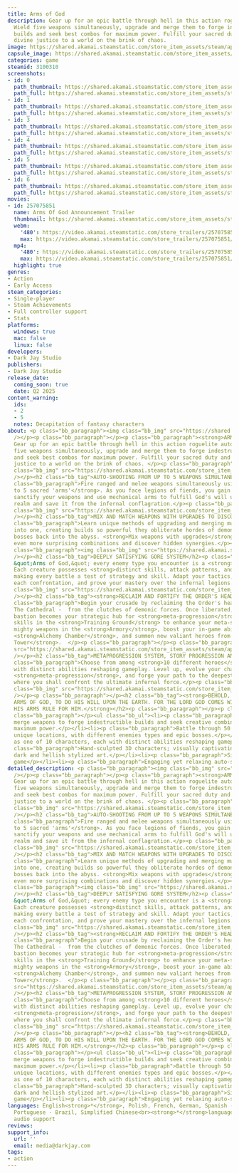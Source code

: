 ```yaml
---
title: Arms of God
description: Gear up for an epic battle through hell in this action roguelite autoshooter.
  Wield five weapons simultaneously, upgrade and merge them to forge indestructible
  builds and seek best combos for maximum power. Fulfill your sacred duty and bring
  divine justice to a world on the brink of chaos.
image: https://shared.akamai.steamstatic.com/store_item_assets/steam/apps/3100310/header.jpg?t=1732390920
capsule_image: https://shared.akamai.steamstatic.com/store_item_assets/steam/apps/3100310/e7c9c4ff1d0dbc585adf48aba37e552627a97799/capsule_231x87.jpg?t=1732390920
categories: game
steamid: 3100310
screenshots:
- id: 0
  path_thumbnail: https://shared.akamai.steamstatic.com/store_item_assets/steam/apps/3100310/ss_a9d01e0185a4adbd251ad4375a0524d1683d69cd.600x338.jpg?t=1732390920
  path_full: https://shared.akamai.steamstatic.com/store_item_assets/steam/apps/3100310/ss_a9d01e0185a4adbd251ad4375a0524d1683d69cd.1920x1080.jpg?t=1732390920
- id: 1
  path_thumbnail: https://shared.akamai.steamstatic.com/store_item_assets/steam/apps/3100310/ss_e7c5f584bfe97f14659329348f8f6012d288e438.600x338.jpg?t=1732390920
  path_full: https://shared.akamai.steamstatic.com/store_item_assets/steam/apps/3100310/ss_e7c5f584bfe97f14659329348f8f6012d288e438.1920x1080.jpg?t=1732390920
- id: 3
  path_thumbnail: https://shared.akamai.steamstatic.com/store_item_assets/steam/apps/3100310/ss_a093b32fc6947ed6ddbb65eed52f3d9def01a50d.600x338.jpg?t=1732390920
  path_full: https://shared.akamai.steamstatic.com/store_item_assets/steam/apps/3100310/ss_a093b32fc6947ed6ddbb65eed52f3d9def01a50d.1920x1080.jpg?t=1732390920
- id: 4
  path_thumbnail: https://shared.akamai.steamstatic.com/store_item_assets/steam/apps/3100310/ss_0ed1506ba766fbb1109bc22cfcbffc5de4413756.600x338.jpg?t=1732390920
  path_full: https://shared.akamai.steamstatic.com/store_item_assets/steam/apps/3100310/ss_0ed1506ba766fbb1109bc22cfcbffc5de4413756.1920x1080.jpg?t=1732390920
- id: 5
  path_thumbnail: https://shared.akamai.steamstatic.com/store_item_assets/steam/apps/3100310/ss_b8acdac43d3ce502939fdaf0ec7a54dd776a5144.600x338.jpg?t=1732390920
  path_full: https://shared.akamai.steamstatic.com/store_item_assets/steam/apps/3100310/ss_b8acdac43d3ce502939fdaf0ec7a54dd776a5144.1920x1080.jpg?t=1732390920
- id: 6
  path_thumbnail: https://shared.akamai.steamstatic.com/store_item_assets/steam/apps/3100310/ss_9c81428752bff3bbfe154cef49a0d179e1ba9192.600x338.jpg?t=1732390920
  path_full: https://shared.akamai.steamstatic.com/store_item_assets/steam/apps/3100310/ss_9c81428752bff3bbfe154cef49a0d179e1ba9192.1920x1080.jpg?t=1732390920
movies:
- id: 257075851
  name: Arms Of God Announcement Trailer
  thumbnail: https://shared.akamai.steamstatic.com/store_item_assets/steam/apps/257075851/e93d9d4638ba961918a93146e6c21168e803ad93/movie_600x337.jpg?t=1732288152
  webm:
    '480': https://video.akamai.steamstatic.com/store_trailers/257075851/movie480_vp9.webm?t=1732288152
    max: https://video.akamai.steamstatic.com/store_trailers/257075851/movie_max_vp9.webm?t=1732288152
  mp4:
    '480': https://video.akamai.steamstatic.com/store_trailers/257075851/movie480.mp4?t=1732288152
    max: https://video.akamai.steamstatic.com/store_trailers/257075851/movie_max.mp4?t=1732288152
  highlight: true
genres:
- Action
- Early Access
steam_categories:
- Single-player
- Steam Achievements
- Full controller support
- Stats
platforms:
  windows: true
  mac: false
  linux: false
developers:
- Dark Jay Studio
publishers:
- Dark Jay Studio
release_date:
  coming_soon: true
  date: Q2 2025
content_warning:
  ids:
  - 2
  - 5
  notes: Decapitation of fantasy characters
about: <p class="bb_paragraph"><img class="bb_img" src="https://shared.akamai.steamstatic.com/store_item_assets/steam/apps/3100310/extras/ArmsOfGod_steamdeck.png?t=1732390920"
  /></p><p class="bb_paragraph"></p><p class="bb_paragraph"><strong>ARMS OF GOD:</strong>
  Gear up for an epic battle through hell in this action roguelite autoshooter. Wield
  five weapons simultaneously, upgrade and merge them to forge indestructible builds
  and seek best combos for maximum power. Fulfill your sacred duty and bring divine
  justice to a world on the brink of chaos. </p><p class="bb_paragraph"></p><p class="bb_paragraph"><img
  class="bb_img" src="https://shared.akamai.steamstatic.com/store_item_assets/steam/apps/3100310/extras/AS_Steam_Slomo_A.gif?t=1732390920"
  /></p><h2 class="bb_tag">AUTO-SHOOTING FROM UP TO 5 WEAPONS SIMULTANEOUSLY</h2><p
  class="bb_paragraph">Fire ranged and melee weapons simultaneously using <strong>up
  to 5 sacred 'arms'</strong>. As you face legions of fiends, you gain strength -
  sanctify your weapons and use mechanical arms to fulfill God's will upon the mortal
  realm and save it from the infernal conflagration.</p><p class="bb_paragraph"><img
  class="bb_img" src="https://shared.akamai.steamstatic.com/store_item_assets/steam/apps/3100310/extras/AS_Steam_Range_A__1_.gif?t=1732390920"
  /></p><h2 class="bb_tag">MIX AND MATCH WEAPONS WITH UPGRADES TO DISCOVER NEW SYNERGIES</h2><p
  class="bb_paragraph">Learn unique methods of upgrading and merging multiple weapons
  into one, creating builds so powerful they obliterate hordes of demons and mighty
  bosses back into the abyss. <strong>Mix weapons with upgrades</strong> to create
  even more surprising combinations and discover hidden synergies.</p><p class="bb_paragraph"></p><p
  class="bb_paragraph"><img class="bb_img" src="https://shared.akamai.steamstatic.com/store_item_assets/steam/apps/3100310/extras/Animation.gif?t=1732390920"
  /></p><h2 class="bb_tag">DEEPLY SATISFYING GORE SYSTEM</h2><p class="bb_paragraph">In
  &quot;Arms of God,&quot; every enemy type you encounter is a <strong>unique challenge</strong>.
  Each creature possesses <strong>distinct skills, attack patterns, and behaviors</strong>,
  making every battle a test of strategy and skill. Adapt your tactics, learn from
  each confrontation, and prove your mastery over the infernal legions.</p><p class="bb_paragraph"><img
  class="bb_img" src="https://shared.akamai.steamstatic.com/store_item_assets/steam/apps/3100310/extras/AS_Steam_Laser_AB.gif?t=1732390920"
  /></p><h2 class="bb_tag"><strong>RECLAIM AND FORTIFY THE ORDER'S HEADQUARTERS</strong></h2><p
  class="bb_paragraph">Begin your crusade by reclaiming the Order's headquarters -
  The Cathedral -  from the clutches of demonic forces. Once liberated, this sacred
  bastion becomes your strategic hub for <strong>meta-progression</strong>. Hone your
  skills in the <strong>Training Ground</strong> to enhance your meta-stats, forge
  mighty weapons in the <strong>Armory</strong>, boost your in-game abilities in the
  <strong>Alchemy Chamber</strong>, and summon new valiant heroes from the <strong>Bell
  Tower</strong>.  </p><p class="bb_paragraph"></p><p class="bb_paragraph"><img class="bb_img"
  src="https://shared.akamai.steamstatic.com/store_item_assets/steam/apps/3100310/extras/AS_Steam_Cross_A__1_.gif?t=1732390920"
  /></p><h2 class="bb_tag">METAPROGRESSION SYSTEM, STORY PROGRESSION AND ACHIEVEMENTS</h2><p
  class="bb_paragraph">Choose from among <strong>10 different heroes</strong>, each
  with distinct abilities reshaping gameplay. Level up, evolve your character through
  <strong>meta-progression</strong>, and forge your path to the deepest abyss of hell,
  where you shall confront the ultimate infernal force.</p><p class="bb_paragraph"><img
  class="bb_img" src="https://shared.akamai.steamstatic.com/store_item_assets/steam/apps/3100310/extras/AS_Steam_FireBoss_A.gif?t=1732390920"
  /></p><p class="bb_paragraph"></p><h2 class="bb_tag"><strong>BEHOLD, WE ARE THE
  ARMS OF GOD, TO DO HIS WILL UPON THE EARTH. FOR THE LORD GOD COMES WITH MIGHT, AND
  HIS ARMS RULE FOR HIM.</strong></h2><p class="bb_paragraph"></p><p class="bb_paragraph">Features:</p><p
  class="bb_paragraph"></p><ul class="bb_ul"><li><p class="bb_paragraph">Upgrade and
  merge weapons to forge indestructible builds and seek creative combinations for
  maximum power.</p></li><li><p class="bb_paragraph">Battle through 50 levels across
  unique locations, with different enemies types and epic bosses.</p></li><li><p class="bb_paragraph">Play
  as one of 10 characters, each with distinct abilities reshaping gameplay.</p></li><li><p
  class="bb_paragraph">Hand-sculpted 3D characters; visually captivating game with
  dark and hellish stylized art.</p></li><li><p class="bb_paragraph">Single-player
  game</p></li><li><p class="bb_paragraph">Engaging yet relaxing auto-shooter experience.</p></li></ul>
detailed_description: <p class="bb_paragraph"><img class="bb_img" src="https://shared.akamai.steamstatic.com/store_item_assets/steam/apps/3100310/extras/ArmsOfGod_steamdeck.png?t=1732390920"
  /></p><p class="bb_paragraph"></p><p class="bb_paragraph"><strong>ARMS OF GOD:</strong>
  Gear up for an epic battle through hell in this action roguelite autoshooter. Wield
  five weapons simultaneously, upgrade and merge them to forge indestructible builds
  and seek best combos for maximum power. Fulfill your sacred duty and bring divine
  justice to a world on the brink of chaos. </p><p class="bb_paragraph"></p><p class="bb_paragraph"><img
  class="bb_img" src="https://shared.akamai.steamstatic.com/store_item_assets/steam/apps/3100310/extras/AS_Steam_Slomo_A.gif?t=1732390920"
  /></p><h2 class="bb_tag">AUTO-SHOOTING FROM UP TO 5 WEAPONS SIMULTANEOUSLY</h2><p
  class="bb_paragraph">Fire ranged and melee weapons simultaneously using <strong>up
  to 5 sacred 'arms'</strong>. As you face legions of fiends, you gain strength -
  sanctify your weapons and use mechanical arms to fulfill God's will upon the mortal
  realm and save it from the infernal conflagration.</p><p class="bb_paragraph"><img
  class="bb_img" src="https://shared.akamai.steamstatic.com/store_item_assets/steam/apps/3100310/extras/AS_Steam_Range_A__1_.gif?t=1732390920"
  /></p><h2 class="bb_tag">MIX AND MATCH WEAPONS WITH UPGRADES TO DISCOVER NEW SYNERGIES</h2><p
  class="bb_paragraph">Learn unique methods of upgrading and merging multiple weapons
  into one, creating builds so powerful they obliterate hordes of demons and mighty
  bosses back into the abyss. <strong>Mix weapons with upgrades</strong> to create
  even more surprising combinations and discover hidden synergies.</p><p class="bb_paragraph"></p><p
  class="bb_paragraph"><img class="bb_img" src="https://shared.akamai.steamstatic.com/store_item_assets/steam/apps/3100310/extras/Animation.gif?t=1732390920"
  /></p><h2 class="bb_tag">DEEPLY SATISFYING GORE SYSTEM</h2><p class="bb_paragraph">In
  &quot;Arms of God,&quot; every enemy type you encounter is a <strong>unique challenge</strong>.
  Each creature possesses <strong>distinct skills, attack patterns, and behaviors</strong>,
  making every battle a test of strategy and skill. Adapt your tactics, learn from
  each confrontation, and prove your mastery over the infernal legions.</p><p class="bb_paragraph"><img
  class="bb_img" src="https://shared.akamai.steamstatic.com/store_item_assets/steam/apps/3100310/extras/AS_Steam_Laser_AB.gif?t=1732390920"
  /></p><h2 class="bb_tag"><strong>RECLAIM AND FORTIFY THE ORDER'S HEADQUARTERS</strong></h2><p
  class="bb_paragraph">Begin your crusade by reclaiming the Order's headquarters -
  The Cathedral -  from the clutches of demonic forces. Once liberated, this sacred
  bastion becomes your strategic hub for <strong>meta-progression</strong>. Hone your
  skills in the <strong>Training Ground</strong> to enhance your meta-stats, forge
  mighty weapons in the <strong>Armory</strong>, boost your in-game abilities in the
  <strong>Alchemy Chamber</strong>, and summon new valiant heroes from the <strong>Bell
  Tower</strong>.  </p><p class="bb_paragraph"></p><p class="bb_paragraph"><img class="bb_img"
  src="https://shared.akamai.steamstatic.com/store_item_assets/steam/apps/3100310/extras/AS_Steam_Cross_A__1_.gif?t=1732390920"
  /></p><h2 class="bb_tag">METAPROGRESSION SYSTEM, STORY PROGRESSION AND ACHIEVEMENTS</h2><p
  class="bb_paragraph">Choose from among <strong>10 different heroes</strong>, each
  with distinct abilities reshaping gameplay. Level up, evolve your character through
  <strong>meta-progression</strong>, and forge your path to the deepest abyss of hell,
  where you shall confront the ultimate infernal force.</p><p class="bb_paragraph"><img
  class="bb_img" src="https://shared.akamai.steamstatic.com/store_item_assets/steam/apps/3100310/extras/AS_Steam_FireBoss_A.gif?t=1732390920"
  /></p><p class="bb_paragraph"></p><h2 class="bb_tag"><strong>BEHOLD, WE ARE THE
  ARMS OF GOD, TO DO HIS WILL UPON THE EARTH. FOR THE LORD GOD COMES WITH MIGHT, AND
  HIS ARMS RULE FOR HIM.</strong></h2><p class="bb_paragraph"></p><p class="bb_paragraph">Features:</p><p
  class="bb_paragraph"></p><ul class="bb_ul"><li><p class="bb_paragraph">Upgrade and
  merge weapons to forge indestructible builds and seek creative combinations for
  maximum power.</p></li><li><p class="bb_paragraph">Battle through 50 levels across
  unique locations, with different enemies types and epic bosses.</p></li><li><p class="bb_paragraph">Play
  as one of 10 characters, each with distinct abilities reshaping gameplay.</p></li><li><p
  class="bb_paragraph">Hand-sculpted 3D characters; visually captivating game with
  dark and hellish stylized art.</p></li><li><p class="bb_paragraph">Single-player
  game</p></li><li><p class="bb_paragraph">Engaging yet relaxing auto-shooter experience.</p></li></ul>
languages: English<strong>*</strong>, Polish, French, German, Spanish - Spain, Japanese,
  Portuguese - Brazil, Simplified Chinese<br><strong>*</strong>languages with full
  audio support
reviews:
support_info:
  url: ''
  email: media@darkjay.com
tags:
- action
---
```


